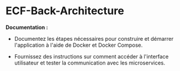 # ECF-Back-Architecture
**Documentation :**
   - Documentez les étapes nécessaires pour construire et démarrer l'application à l'aide de Docker et Docker Compose.
    

   - Fournissez des instructions sur comment accéder à l'interface utilisateur et tester la communication avec les microservices.